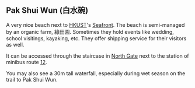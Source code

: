 ## Pak Shui Wun (白水碗)

A very nice beach next to [HKUST]()'s [Seafront](). The beach is semi-managed by an organic farm, 綠田園. Sometimes they hold events like wedding, school visitings, kayaking, etc. They offer shipping service for their visitors as well. 

It can be accessed through the staircase in [North Gate](../chapter0/North_Gate.md) next to the station of minibus route [12]().

You may also see a 30m tall waterfall, especially during wet season on the trail to Pak Shui Wun.